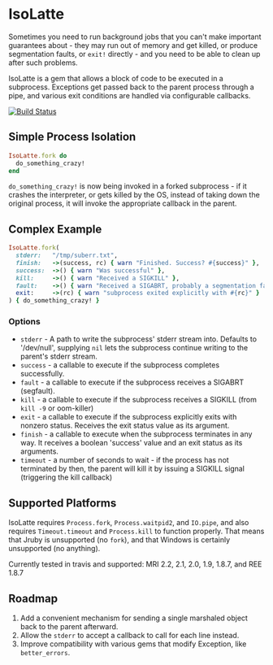 # IsoLatte

Sometimes you need to run background jobs that you can't make important
guarantees about - they may run out of memory and get killed, or produce
segmentation faults, or `exit!` directly - and you need to be able to clean
up after such problems.

IsoLatte is a gem that allows a block of code to be executed in a subprocess.
Exceptions get passed back to the parent process through a pipe, and various
exit conditions are handled via configurable callbacks.

[![Build Status](https://travis-ci.org/emcien/iso_latte.svg?branch=master)](https://travis-ci.org/emcien/iso_latte)

## Simple Process Isolation

```ruby
IsoLatte.fork do
  do_something_crazy!
end
```

`do_something_crazy!` is now being invoked in a forked subprocess - if it
crashes the interpreter, or gets killed by the OS, instead of taking down
the original process, it will invoke the appropriate callback in the parent.

## Complex Example

```ruby
IsoLatte.fork(
  stderr:   "/tmp/suberr.txt",
  finish:   ->(success, rc) { warn "Finished. Success? #{success}" },
  success:  ->() { warn "Was successful" },
  kill:     ->() { warn "Received a SIGKILL" },
  fault:    ->() { warn "Received a SIGABRT, probably a segmentation fault" },
  exit:     ->(rc) { warn "subprocess exited explicitly with #{rc}" }
) { do_something_crazy! }
```

### Options

* `stderr` - A path to write the subprocess' stderr stream into. Defaults to '/dev/null',
              supplying `nil` lets the subprocess continue writing to the parent's stderr stream.
* `success` - a callable to execute if the subprocess completes successfully.
* `fault`   - a callable to execute if the subprocess receives a SIGABRT (segfault).
* `kill`    - a callable to execute if the subprocess receives a SIGKILL (from `kill -9` or oom-killer)
* `exit`    - a callable to execute if the subprocess explicitly exits with nonzero status.
              Receives the exit status value as its argument.
* `finish`  - a callable to execute when the subprocess terminates in any way. It receives
               a boolean 'success' value and an exit status as its arguments.
* `timeout` - a number of seconds to wait - if the process has not terminated by then,
              the parent will kill it by issuing a SIGKILL signal (triggering the kill callback)

## Supported Platforms

IsoLatte requires `Process.fork`, `Process.waitpid2`, and `IO.pipe`, and also requires
`Timeout.timeout` and `Process.kill` to function properly. That means that Jruby is
unsupported (no `fork`), and that Windows is certainly unsupported (no anything).

Currently tested in travis and supported: MRI 2.2, 2.1, 2.0, 1.9, 1.8.7, and REE 1.8.7

## Roadmap

1. Add a convenient mechanism for sending a single marshaled object back to the parent afterward.
2. Allow the `stderr` to accept a callback to call for each line instead.
3. Improve compatibility with various gems that modify Exception, like `better_errors`.
